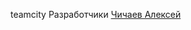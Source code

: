 teamcity
<a src="https://brawlstars.teamcity.com/project/Laba1?projectTab=overview&mode=builds">
Разработчики
[Чичаев Алексей](https://github.com/brawlstars54)
